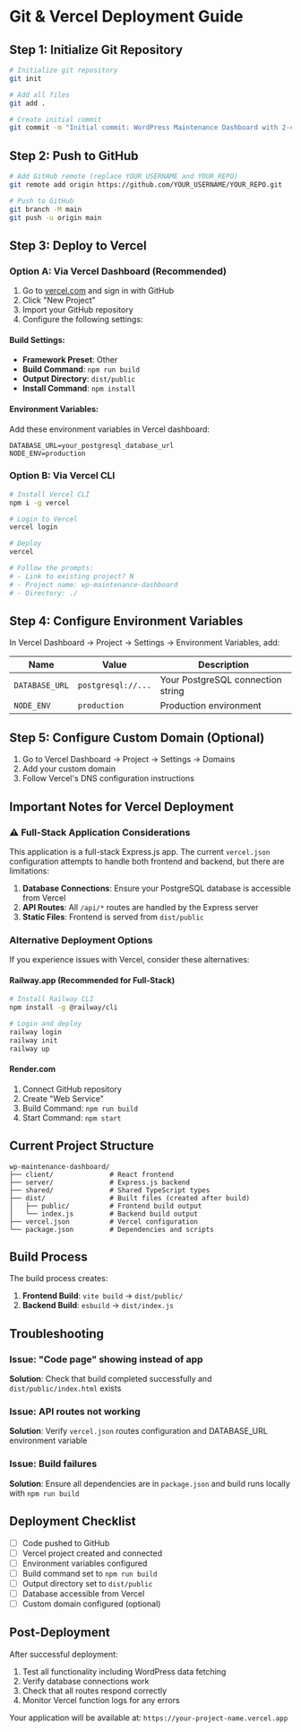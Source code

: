 # Git & Vercel Deployment Guide

## Step 1: Initialize Git Repository

```bash
# Initialize git repository
git init

# Add all files
git add .

# Create initial commit
git commit -m "Initial commit: WordPress Maintenance Dashboard with 2-column layout and selective updates"
```

## Step 2: Push to GitHub

```bash
# Add GitHub remote (replace YOUR_USERNAME and YOUR_REPO)
git remote add origin https://github.com/YOUR_USERNAME/YOUR_REPO.git

# Push to GitHub
git branch -M main
git push -u origin main
```

## Step 3: Deploy to Vercel

### Option A: Via Vercel Dashboard (Recommended)
1. Go to [vercel.com](https://vercel.com) and sign in with GitHub
2. Click "New Project"
3. Import your GitHub repository
4. Configure the following settings:

#### Build Settings:
- **Framework Preset**: Other
- **Build Command**: `npm run build`
- **Output Directory**: `dist/public`
- **Install Command**: `npm install`

#### Environment Variables:
Add these environment variables in Vercel dashboard:
```
DATABASE_URL=your_postgresql_database_url
NODE_ENV=production
```

### Option B: Via Vercel CLI
```bash
# Install Vercel CLI
npm i -g vercel

# Login to Vercel
vercel login

# Deploy
vercel

# Follow the prompts:
# - Link to existing project? N
# - Project name: wp-maintenance-dashboard
# - Directory: ./
```

## Step 4: Configure Environment Variables

In Vercel Dashboard → Project → Settings → Environment Variables, add:

| Name | Value | Description |
|------|-------|-------------|
| `DATABASE_URL` | `postgresql://...` | Your PostgreSQL connection string |
| `NODE_ENV` | `production` | Production environment |

## Step 5: Configure Custom Domain (Optional)

1. Go to Vercel Dashboard → Project → Settings → Domains
2. Add your custom domain
3. Follow Vercel's DNS configuration instructions

## Important Notes for Vercel Deployment

### ⚠️ Full-Stack Application Considerations

This application is a full-stack Express.js app. The current `vercel.json` configuration attempts to handle both frontend and backend, but there are limitations:

1. **Database Connections**: Ensure your PostgreSQL database is accessible from Vercel
2. **API Routes**: All `/api/*` routes are handled by the Express server
3. **Static Files**: Frontend is served from `dist/public`

### Alternative Deployment Options

If you experience issues with Vercel, consider these alternatives:

#### Railway.app (Recommended for Full-Stack)
```bash
# Install Railway CLI
npm install -g @railway/cli

# Login and deploy
railway login
railway init
railway up
```

#### Render.com
1. Connect GitHub repository
2. Create "Web Service"
3. Build Command: `npm run build`
4. Start Command: `npm start`

## Current Project Structure

```
wp-maintenance-dashboard/
├── client/              # React frontend
├── server/              # Express.js backend
├── shared/              # Shared TypeScript types
├── dist/                # Built files (created after build)
│   ├── public/          # Frontend build output
│   └── index.js         # Backend build output
├── vercel.json          # Vercel configuration
└── package.json         # Dependencies and scripts
```

## Build Process

The build process creates:
1. **Frontend Build**: `vite build` → `dist/public/`
2. **Backend Build**: `esbuild` → `dist/index.js`

## Troubleshooting

### Issue: "Code page" showing instead of app
**Solution**: Check that build completed successfully and `dist/public/index.html` exists

### Issue: API routes not working
**Solution**: Verify `vercel.json` routes configuration and DATABASE_URL environment variable

### Issue: Build failures
**Solution**: Ensure all dependencies are in `package.json` and build runs locally with `npm run build`

## Deployment Checklist

- [ ] Code pushed to GitHub
- [ ] Vercel project created and connected
- [ ] Environment variables configured
- [ ] Build command set to `npm run build`
- [ ] Output directory set to `dist/public`
- [ ] Database accessible from Vercel
- [ ] Custom domain configured (optional)

## Post-Deployment

After successful deployment:
1. Test all functionality including WordPress data fetching
2. Verify database connections work
3. Check that all routes respond correctly
4. Monitor Vercel function logs for any errors

Your application will be available at: `https://your-project-name.vercel.app`